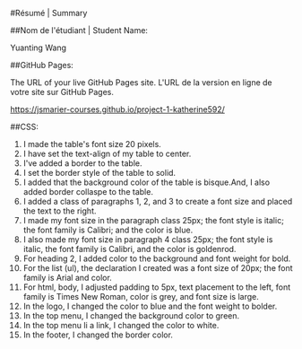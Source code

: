 #Résumé | Summary

##Nom de l'étudiant | Student Name:

Yuanting Wang

##GitHub Pages:

The URL of your live GitHub Pages site. L'URL de la version en ligne de votre site sur GitHub Pages.

https://jsmarier-courses.github.io/project-1-katherine592/

##CSS:

1. I made the table's font size 20 pixels.
2. I have set the text-align of my table to center.
3. I've added a border to the table.
4. I set the border style of the table to solid.
5. I added that the background color of the table is bisque.And, I also added border collaspe to the table.
6. I added a class of paragraphs 1, 2, and 3 to create a font size and placed the text to the right.
7. I made my font size in the paragraph class 25px; the font style is italic; the font family is Calibri; and the color is blue.
8. I also made my font size in paragraph 4 class 25px; the font style is italic, the font family is Calibri, and the color is goldenrod.
9. For heading 2, I added color to the background and font weight for bold.
10. For the list (ul), the declaration I created was a font size of 20px; the font family is Arial and color.
11. For html, body, I adjusted padding to 5px, text placement to the left, font family is Times New Roman, color is grey, and font size is large.
12. In the logo, I changed the color to blue and the font weight to bolder.
13. In the top menu, I changed the background color to green.
14. In the top menu li a link, I changed the color to white.
15. In the footer, I changed the border color.